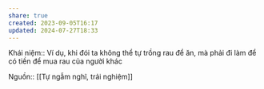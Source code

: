 ```yaml
---
share: true
created: 2023-09-05T16:17
updated: 2024-07-27T18:33
---
```

Khái niệm:: 
Ví dụ, khi đói ta không thể tự trồng rau để ăn, mà phải đi làm để có tiền để mua rau của người khác

Nguồn:: [[Tự ngẫm nghĩ, trải nghiệm]]
